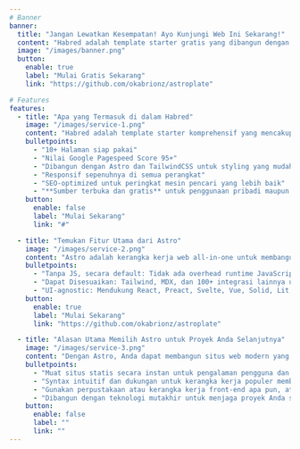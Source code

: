 ```yaml
---
# Banner
banner:
  title: "Jangan Lewatkan Kesempatan! Ayo Kunjungi Web Ini Sekarang!"
  content: "Habred adalah template starter gratis yang dibangun dengan Astro dan TailwindCSS, menyediakan semua yang Anda butuhkan untuk memulai proyek Astro Anda dan menghemat waktu berharga Anda."
  image: "/images/banner.png"
  button:
    enable: true
    label: "Mulai Gratis Sekarang"
    link: "https://github.com/okabrionz/astroplate"

# Features
features:
  - title: "Apa yang Termasuk di dalam Habred"
    image: "/images/service-1.png"
    content: "Habred adalah template starter komprehensif yang mencakup segala yang Anda butuhkan untuk memulai proyek Astro Anda. Apa yang Termasuk di dalam Habred"
    bulletpoints:
      - "10+ Halaman siap pakai"
      - "Nilai Google Pagespeed Score 95+"
      - "Dibangun dengan Astro dan TailwindCSS untuk styling yang mudah dan dapat disesuaikan"
      - "Responsif sepenuhnya di semua perangkat"
      - "SEO-optimized untuk peringkat mesin pencari yang lebih baik"
      - "**Sumber terbuka dan gratis** untuk penggunaan pribadi maupun komersial"
    button:
      enable: false
      label: "Mulai Sekarang"
      link: "#"

  - title: "Temukan Fitur Utama dari Astro"
    image: "/images/service-2.png"
    content: "Astro adalah kerangka kerja web all-in-one untuk membangun situs web cepat berfokus konten. Ini menawarkan berbagai fitur menarik untuk pengembang dan pembuat situs web. Beberapa fitur utamanya adalah:"
    bulletpoints:
      - "Tanpa JS, secara default: Tidak ada overhead runtime JavaScript yang dapat memperlambat Anda."
      - "Dapat Disesuaikan: Tailwind, MDX, dan 100+ integrasi lainnya untuk dipilih."
      - "UI-agnostic: Mendukung React, Preact, Svelte, Vue, Solid, Lit, dan banyak lagi."
    button:
      enable: true
      label: "Mulai Sekarang"
      link: "https://github.com/okabrionz/astroplate"

  - title: "Alasan Utama Memilih Astro untuk Proyek Anda Selanjutnya"
    image: "/images/service-3.png"
    content: "Dengan Astro, Anda dapat membangun situs web modern yang berfokus pada konten tanpa mengorbankan kinerja atau kemudahan penggunaan."
    bulletpoints:
      - "Muat situs statis secara instan untuk pengalaman pengguna dan SEO yang lebih baik."
      - "Syntax intuitif dan dukungan untuk kerangka kerja populer membuat belajar dan menggunakan Astro semudah menghirup udara."
      - "Gunakan perpustakaan atau kerangka kerja front-end apa pun, atau bangun komponen kustom, untuk proyek dengan berbagai ukuran."
      - "Dibangun dengan teknologi mutakhir untuk menjaga proyek Anda selalu terkini dengan standar web terbaru."
    button:
      enable: false
      label: ""
      link: ""
---
```

